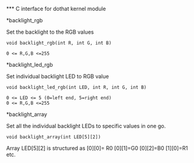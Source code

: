 *** C interface for dothat kernel module

*backlight_rgb

Set the backlight to the RGB values

	void backlight_rgb(int R, int G, int B)

	0 <= R,G,B <=255

*backlight_led_rgb

Set individual backlight LED to RGB value

	void backlight_led_rgb(int LED, int R, int G, int B)

	0 <= LED <= 5 (0=left end, 5=right end)
	0 <= R,G,B <=255

*backlight_array

Set all the individual backlight LEDs to specific values in one go.

	void backlight_array(int LED[5][2])

Array LED[5][2] is structured as [0][0]= R0 [0][1]=G0 [0][2]=B0 [1][0]=R1 etc.




